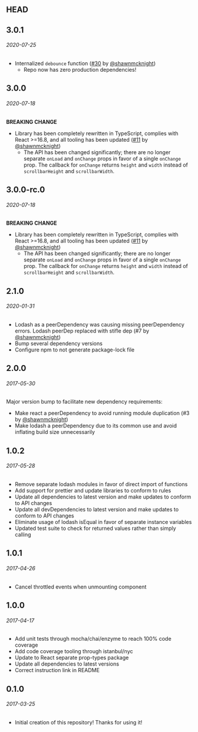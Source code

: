 ## HEAD

## 3.0.1
###### _2020-07-25_
- Internalized `debounce` function ([#30](https://github.com/STORIS/react-scrollbar-size/pull/30) by [@shawnmcknight](https://github.com/shawnmcknight))
  - Repo now has zero production dependencies!

## 3.0.0
###### _2020-07-18_
**BREAKING CHANGE**
- Library has been completely rewritten in TypeScript, complies with React >=16.8, and all tooling has been updated ([#11](https://github.com/STORIS/react-scrollbar-size/pull/11) by [@shawnmcknight](https://github.com/shawnmcknight))
  - The API has been changed significantly; there are no longer separate `onLoad` and `onChange` props in favor of a single `onChange` prop.  The callback for `onChange` returns `height` and `width` instead of `scrollbarHeight` and `scrollbarWidth`.

## 3.0.0-rc.0
###### _2020-07-18_
**BREAKING CHANGE**
- Library has been completely rewritten in TypeScript, complies with React >=16.8, and all tooling has been updated ([#11](https://github.com/STORIS/react-scrollbar-size/pull/11) by [@shawnmcknight](https://github.com/shawnmcknight))
  - The API has been changed significantly; there are no longer separate `onLoad` and `onChange` props in favor of a single `onChange` prop.  The callback for `onChange` returns `height` and `width` instead of `scrollbarHeight` and `scrollbarWidth`.

## 2.1.0
###### _2020-01-31_
- Lodash as a peerDependency was causing missing peerDependency errors.  Lodash peerDep replaced with stifle dep (#7 by [@shawnmcknight](https://github.com/shawnmcknight))
- Bump several dependency versions
- Configure npm to not generate package-lock file

## 2.0.0

###### _2017-05-30_
Major version bump to facilitate new dependency requirements:
- Make react a peerDependency to avoid running module duplication (#3 by [@shawnmcknight](https://github.com/shawnmcknight))
- Make lodash a peerDependency due to its common use and avoid inflating build size unnecessarily

## 1.0.2

###### _2017-05-28_
- Remove separate lodash modules in favor of direct import of functions
- Add support for prettier and update libraries to conform to rules
- Update all dependencies to latest version and make updates to conform to API changes
- Update all devDependencies to latest version and make updates to conform to API changes
- Eliminate usage of lodash isEqual in favor of separate instance variables
- Updated test suite to check for returned values rather than simply calling

## 1.0.1

###### _2017-04-26_
- Cancel throttled events when unmounting component

## 1.0.0

###### _2017-04-17_
- Add unit tests through mocha/chai/enzyme to reach 100% code coverage
- Add code coverage tooling through istanbul/nyc
- Update to React separate prop-types package
- Update all dependencies to latest versions
- Correct instruction link in README

## 0.1.0

###### _2017-03-25_
- Initial creation of this repository!  Thanks for using it!
